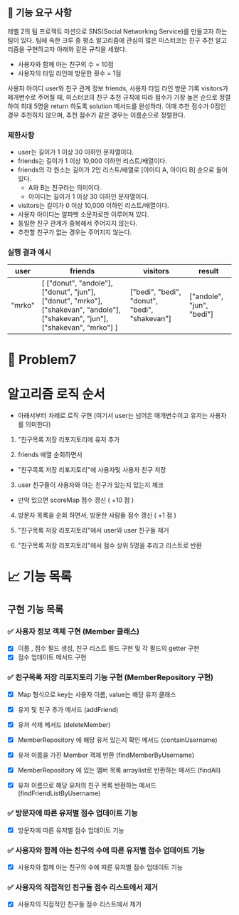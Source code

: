 ## 🚀 기능 요구 사항

레벨 2의 팀 프로젝트 미션으로 SNS(Social Networking Service)를 만들고자 하는 팀이 있다. 팀에 속한 크루 중 평소 알고리즘에 관심이 많은 미스터코는 친구 추천 알고리즘을 구현하고자 아래와 같은 규칙을 세웠다.

- 사용자와 함께 아는 친구의 수 = 10점 
- 사용자의 타임 라인에 방문한 횟수 = 1점

사용자 아이디 user와 친구 관계 정보 friends, 사용자 타임 라인 방문 기록 visitors가 매개변수로 주어질 때, 미스터코의 친구 추천 규칙에 따라 점수가 가장 높은 순으로 정렬하여 최대 5명을 return 하도록 solution 메서드를 완성하라. 이때 추천 점수가 0점인 경우 추천하지 않으며, 추천 점수가 같은 경우는 이름순으로 정렬한다.

### 제한사항

- user는 길이가 1 이상 30 이하인 문자열이다.
- friends는 길이가 1 이상 10,000 이하인 리스트/배열이다.
- friends의 각 원소는 길이가 2인 리스트/배열로 [아이디 A, 아이디 B] 순으로 들어있다.
  - A와 B는 친구라는 의미이다.
  - 아이디는 길이가 1 이상 30 이하인 문자열이다.
- visitors는 길이가 0 이상 10,000 이하인 리스트/배열이다.
- 사용자 아이디는 알파벳 소문자로만 이루어져 있다.
- 동일한 친구 관계가 중복해서 주어지지 않는다.
- 추천할 친구가 없는 경우는 주어지지 않는다.

### 실행 결과 예시

| user | friends | visitors | result |
| --- | --- | --- | --- |
| "mrko" | [ ["donut", "andole"], ["donut", "jun"], ["donut", "mrko"], ["shakevan", "andole"], ["shakevan", "jun"], ["shakevan", "mrko"] ] | ["bedi", "bedi", "donut", "bedi", "shakevan"] | ["andole", "jun", "bedi"] |




# 🚀 Problem7

# 알고리즘 로직 순서

- 아래서부터 차례로 로직 구현
  (여기서 user는 넘어온 매개변수이고 유저는 사용자를 의미한다)

1. "친구목록 저장 리포지토리에 유저 추가

2. friends 배열 순회하면서
- "친구목록 저장 리포지토리"에 사용자및 사용자 친구 저장

3. user 친구들이 사용자와 아는 친구가 있는지 있는지 체크
- 만약 있으면 scoreMap 점수 갱신 ( +10 점 )

4. 방문자 목록을 순회 하면서, 방문한 사람들 점수 갱신 ( +1 점 )

5. "친구목록 저장 리포지토리"에서 user와 user 친구들 제거

6. "친구목록 저장 리포지토리"에서 점수 상위 5명을 추리고 리스트로 반환

# 📈 기능 목록

## 구현 기능 목록

### ✅ 사용자 정보 객체 구현 (Member 클래스)

- [X] 이름 , 점수 필드 생성, 친구 리스트 필드 구현 및 각 필드의 getter 구현
- [X] 점수 업데이트 메서드 구현

### ✅ 친구목록 저장 리포지토리 기능 구현 (MemberRepository 구현)

- [X] Map 형식으로 key는 사용자 이름, value는 해당 유저 클래스 
- [X] 유저 및 친구 추가 메서드 (addFriend)
- [X] 유저 삭제 메서드 (deleteMember)
- [X] MemberRepository 에 해당 유저 있는지 확인 메서드 (containUsername)
- [X] 유저 이름을 가진 Member 객체 반환 (findMemberByUsername)
- [X] MemberRepository 에 있는 멤버 목록 arraylist로 반환하는 메서드 (findAll)
- [X] 유저 이름으로 해당 유저의 친구 목록 반환하는 메서드 (findFriendListByUsername)


### ✅ 방문자에 따른 유저별 점수 업데이트 기능

- [X] 방문자에 따른 유저별 점수 업데이트 기능

### ✅ 사용자와 함께 아는 친구의 수에 따른 유저별 점수 업데이트 기능

- [X] 사용자와 함께 아는 친구의 수에 따른 유저별 점수 업데이트 기능

### ✅ 사용자의 직접적인 친구들 점수 리스트에서 제거

- [X] 사용자의 직접적인 친구들 점수 리스트에서 제거







